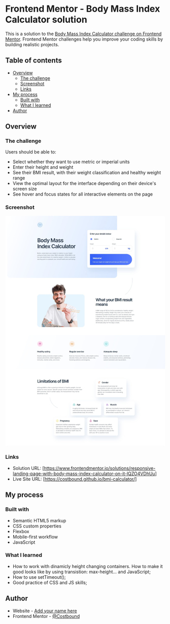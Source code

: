 # Frontend Mentor - Body Mass Index Calculator solution

This is a solution to the [Body Mass Index Calculator challenge on Frontend Mentor](https://www.frontendmentor.io/challenges/body-mass-index-calculator-brrBkfSz1T). Frontend Mentor challenges help you improve your coding skills by building realistic projects. 

## Table of contents

- [Overview](#overview)
  - [The challenge](#the-challenge)
  - [Screenshot](#screenshot)
  - [Links](#links)
- [My process](#my-process)
  - [Built with](#built-with)
  - [What I learned](#what-i-learned)
- [Author](#author)


## Overview

### The challenge

Users should be able to:

- Select whether they want to use metric or imperial units
- Enter their height and weight
- See their BMI result, with their weight classification and healthy weight range
- View the optimal layout for the interface depending on their device's screen size
- See hover and focus states for all interactive elements on the page

### Screenshot

![](./screenshot.jpg)

### Links

- Solution URL: [https://www.frontendmentor.io/solutions/responsive-landing-page-with-body-mass-index-calculator-on-it-lQZO4VDhUu]
- Live Site URL: [https://costbound.github.io/bmi-calculator/]

## My process

### Built with

- Semantic HTML5 markup
- CSS custom properties
- Flexbox
- Mobile-first workflow
- JavaScript

### What I learned

- How to work with dinamicly height changing containers. How to make it good looks like by using transistion: max-height...  and JavaScript;
- How to use setTimeout();
- Good practice of CSS and JS skills;
 
## Author

- Website - [Add your name here](https://github.com/Costbound)
- Frontend Mentor - [@Costbound](https://www.frontendmentor.io/profile/Costbound)
